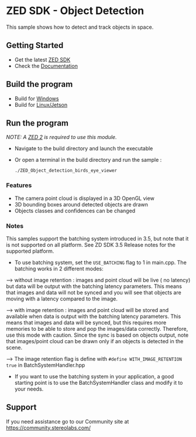# ZED SDK - Object Detection

This sample shows how to detect and track objects in space.

## Getting Started
 - Get the latest [ZED SDK](https://www.stereolabs.com/developers/release/)
 - Check the [Documentation](https://www.stereolabs.com/docs/)

## Build the program
 - Build for [Windows](https://www.stereolabs.com/docs/app-development/cpp/windows/)
 - Build for [Linux/Jetson](https://www.stereolabs.com/docs/app-development/cpp/linux/)

## Run the program
*NOTE: A [ZED 2](https://store.stereolabs.com/products/zed-2) is required to use this module.*
- Navigate to the build directory and launch the executable
- Or open a terminal in the build directory and run the sample :

      ./ZED_Object_detection_birds_eye_viewer

### Features
 - The camera point cloud is displayed in a 3D OpenGL view
 - 3D bounding boxes around detected objects are drawn
 - Objects classes and confidences can be changed

### Notes
This samples support the batching system introduced in 3.5, but note that it is not supported on all platform. 
See ZD SDK 3.5 Release notes for the supported platform. 

- To use batching system, set the `USE_BATCHING` flag to 1 in main.cpp. 
The batching works in 2 different modes: 

--> without image retention : images and point cloud will be live ( no latency) but data will be output with the batching latency parameters. 
This means that images and data will not be synced and you will see that objects are moving with a latency compared to the image.

--> with image retention : images and point cloud will be stored and available when data is output with the batching latency parameters.
This means that images and data will be synced, but this requires more memories to be able to store and pop the images/data correctly. Therefore, use this mode with caution. 
Since the sync is based on objects output, note that images/point cloud can be drawn only if an objects is detected in the scene. 

--> The image retention flag is define with `#define WITH_IMAGE_RETENTION true` in BatchSystemHandler.hpp

- If you want to use the batching system in your application, a good starting point is to use the BatchSystemHandler class and modify it to your needs.


## Support
If you need assistance go to our Community site at https://community.stereolabs.com/

